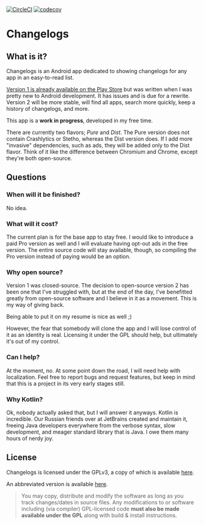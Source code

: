 [![CircleCI](https://circleci.com/gh/davidwhitman/changelogs/tree/master.svg?style=shield)](https://circleci.com/gh/davidwhitman/deep-link-launcher/tree/master)
[![codecov](https://codecov.io/gh/davidwhitman/changelogs/branch/master/graph/badge.svg)](https://codecov.io/gh/davidwhitman/deep-link-launcher)

# Changelogs

## What is it?

Changelogs is an Android app dedicated to showing changelogs for any app in an easy-to-read list. 

[Version 1 is already available on the Play Store](https://play.google.com/store/apps/details?id=com.thunderclouddev.changelogs&hl=en) but was written when I was pretty new to Android development. It has issues and is due for a rewrite. Version 2 will be more stable, will find all apps, search more quickly, keep a history of changelogs, and more. 

This app is a **work in progress**, developed in my free time. 

There are currently two flavors; *Pure* and *Dist*. The Pure version does not contain Crashlytics or Stetho, whereas the Dist version does. If I add more "invasive" dependencies, such as ads, they will be added only to the Dist flavor. Think of it like the difference between Chromium and Chrome, except they're both open-source.

## Questions

### When will it be finished?

No idea.

### What will it cost?

The current plan is for the base app to stay free. I would like to introduce a paid Pro version as well and I will evaluate having opt-out ads in the free version.
The entire source code will stay available, though, so compiling the Pro version instead of paying would be an option.

### Why open source?

Version 1 was closed-source. The decision to open-source version 2 has been one that I've struggled with, but at the end of the day, I've benefitted greatly from open-source software and I believe in it as a movement. This is my way of giving back. 

Being able to put it on my resume is nice as well ;)

However, the fear that somebody will clone the app and I will lose control of it as an identity is real. Licensing it under the GPL should help, but ultimately it's out of my control. 

### Can I help?

At the moment, no. At some point down the road, I will need help with localization.
Feel free to report bugs and request features, but keep in mind that this is a project in its very early stages still. 

### Why Kotlin?

Ok, nobody actually asked that, but I will answer it anyways. Kotlin is incredible. Our Russian friends over at JetBrains created and maintain it, freeing Java developers everywhere from the verbose syntax, slow development, and meager standard library that is Java. I owe them many hours of nerdy joy. 

## License

Changelogs is licensed under the GPLv3, a copy of which is available [here](https://www.gnu.org/licenses/gpl-3.0.txt).

An abbreviated version is available [here](https://tldrlegal.com/license/gnu-general-public-license-v3-(gpl-3)#summary).

>You may copy, distribute and modify the software as long as you track changes/dates in source files. Any modifications to or software including (via compiler) GPL-licensed code **must also be made available under the GPL** along with build & install instructions.